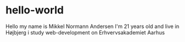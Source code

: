 # hello-world
Hello my name is Mikkel Normann Andersen
I'm 21 years old and live in Højbjerg
i study web-development on Erhvervsakademiet Aarhus

